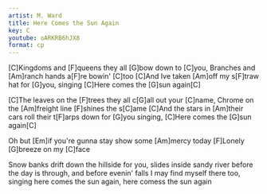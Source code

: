 ```yaml
---
artist: M. Ward
title: Here Comes the Sun Again
key: C
youtube: oARKRB6hJX8
format: cp
---
```


[C]Kingdoms and [F]queens they all [G]bow down to [C]you,
Branches and [Am]ranch hands a[F]re bowin' [C]too
[C]And Ive taken [Am]off my s[F]traw hat for [G]you, singing
[C]Here comes the [G]sun again[C]

[C]The leaves on the [F]trees they all c[G]all out your [C]name,
Chrome on the [Am]freight line [F]shines the s[C]ame
[C]And the stars in [Am]their cars roll their t[F]arps down for [G]you singing,
[C]Here comes the [G]sun again[C]

Oh but [Em]if you're gunna stay show some [Am]mercy today
[F]Lonely [G]breeze on my [C]face

Snow banks drift down the hillside for you,
slides inside sandy river before the day is through,
and before evenin' falls I may find myself there too, singing
here comes the sun again, here comess the sun again
